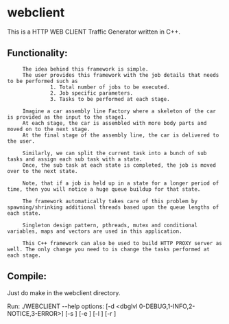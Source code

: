 # webclient

This is a HTTP WEB CLIENT Traffic Generator written in C++.

Functionality:
--------------
         The idea behind this framework is simple.
         The user provides this framework with the job details that needs to be performed such as
                  1. Total number of jobs to be executed.
                  2. Job specific parameters.
                  3. Tasks to be performed at each stage.

         Imagine a car assembly line Factory where a skeleton of the car is provided as the input to the stage1.
         At each stage, the car is assembled with more body parts and moved on to the next stage.
         At the final stage of the assembly line, the car is delivered to the user.

         Similarly, we can split the current task into a bunch of sub tasks and assign each sub task with a state.
         Once, the sub task at each state is completed, the job is moved over to the next state.

         Note, that if a job is held up in a state for a longer period of time, then you will notice a huge queue buildup for that state.

         The framework automatically takes care of this problem by spawning/shrinking additional threads based upon the queue lengths of each state.

         Singleton design pattern, pthreads, mutex and conditional variables, maps and vectors are used in this application.

         This C++ framework can also be used to build HTTP PROXY server as well. The only change you need to is change the tasks performed at each stage.

Compile:
--------
Just do make in the webclient directory.

Run:
./WEBCLIENT --help
options: [-d <dbglvl 0-DEBUG,1-INFO,2-NOTICE,3-ERROR>]
         [-s <starting port>]
         [-e <ending port>]
         [-l <local ipaddr>]
         [-r <remote ip or domain name>]

